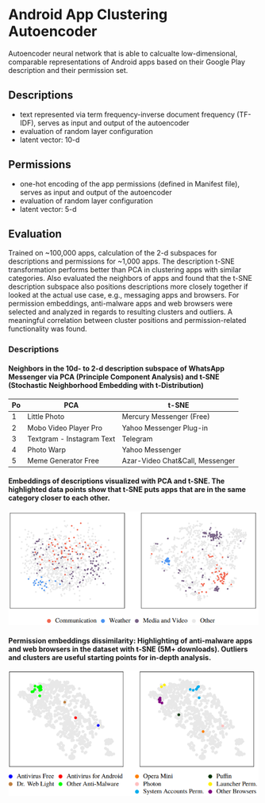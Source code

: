 Android App Clustering Autoencoder
==================================

Autoencoder neural network that is able to calcualte low-dimensional, comparable representations of Android apps based on their Google Play description and their permission set.

## Descriptions
- text represented via term frequency-inverse document frequency (TF-IDF), serves as input and output of the autoencoder
- evaluation of random layer configuration
- latent vector: 10-d


## Permissions
- one-hot encoding of the app permissions (defined in Manifest file), serves as input and output of the autoencoder
- evaluation of random layer configuration
- latent vector: 5-d


## Evaluation

Trained on ~100,000 apps, calculation of the 2-d subspaces for descriptions and permissions for ~1,000
apps. The description t-SNE transformation performs better than PCA in clustering apps with similar
categories. Also evaluated the neighbors of apps and found that the t-SNE description subspace also
positions descriptions more closely together if looked at the actual use case, e.g., messaging apps and
browsers. For permission embeddings, anti-malware apps and web browsers were selected and analyzed
in regards to resulting clusters and outliers. A meaningful correlation between cluster positions and
permission-related functionality was found.

### Descriptions

#### Neighbors in the 10d- to 2-d description subspace of WhatsApp Messenger via PCA (Principle Component Analysis) and t-SNE (Stochastic Neighborhood Embedding with t-Distribution)

| Po | PCA                       | t-SNE                           |
| -- | ------------------------- | ------------------------------- |
| 1  | Little Photo              | Mercury Messenger (Free)        |
| 2  | Mobo Video Player Pro     | Yahoo Messenger Plug-in         |
| 3  | Textgram - Instagram Text | Telegram                        |
| 4  | Photo Warp                | Yahoo Messenger                 |
| 5  | Meme Generator Free       | Azar-Video Chat&Call, Messenger |


#### Embeddings of descriptions visualized with PCA and t-SNE. The highlighted data points show that t-SNE puts apps that are in the same category closer to each other.

![Descriptions Plot](https://github.com/sg10/app-cluster-autoencoder/blob/master/plots/descriptions.png "Descriptions Plot")


#### Permission embeddings dissimilarity: Highlighting of anti-malware apps and web browsers in the dataset with t-SNE (5M+ downloads). Outliers and clusters are useful starting points for in-depth analysis.

![Permissions Plot](https://github.com/sg10/app-cluster-autoencoder/blob/master/plots/permissions.png "Permissions Plot")


